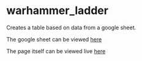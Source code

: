 # warhammer_ladder

Creates a table based on data from a google sheet.

The google sheet can be viewed [here](https://docs.google.com/spreadsheets/d/14NrIk-FFVg0xoMcO81ga-7-7eHTkQDAjs__MiYl6SK8/edit#gid=0)

The page itself can be viewed live [here](http://aos.evralas.com)